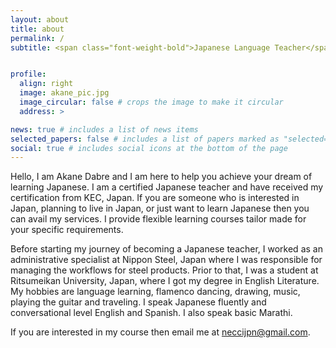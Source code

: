 ```yaml
---
layout: about
title: about
permalink: /
subtitle: <span class="font-weight-bold">Japanese Language Teacher</span>


profile:
  align: right
  image: akane_pic.jpg
  image_circular: false # crops the image to make it circular
  address: >

news: true # includes a list of news items
selected_papers: false # includes a list of papers marked as "selected={true}"
social: true # includes social icons at the bottom of the page
---
```


Hello, I am Akane Dabre and I am here to help you achieve your dream of learning Japanese. I am a certified Japanese teacher and have received my certification from KEC, Japan. If you are someone who is interested in Japan, planning to live in Japan, or just want to learn Japanese then you can avail my services. I provide flexible learning courses tailor made for your specific requirements. 

Before starting my journey of becoming a Japanese teacher, I worked as an administrative specialist at Nippon Steel, Japan where I was responsible for managing the workflows for steel products. Prior to that, I was a student at Ritsumeikan University, Japan, where I got my degree in English Literature. My hobbies are language learning, flamenco dancing, drawing, music, playing the guitar and traveling. I speak Japanese fluently and conversational level English and Spanish. I also speak basic Marathi.

If you are interested in my course then email me at [neccijpn@gmail.com](neccijpn@gmail.com).
